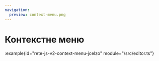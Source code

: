 ```yaml
---
navigation:
  preview: context-menu.png
---
```


# Контекстне меню

:example{id="rete-js-v2-context-menu-jcelzo" module="/src/editor.ts"}
